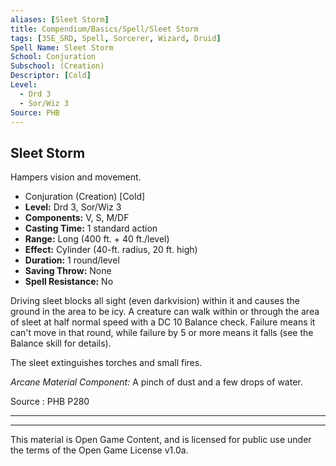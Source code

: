 ```yaml
---
aliases: [Sleet Storm]
title: Compendium/Basics/Spell/Sleet Storm
tags: [35E_SRD, Spell, Sorcerer, Wizard, Druid]
Spell Name: Sleet Storm
School: Conjuration
Subschool: (Creation)
Descriptor: [Cold]
Level:
  - Drd 3
  - Sor/Wiz 3
Source: PHB
---
```



## Sleet Storm

Hampers vision and movement.

*   Conjuration (Creation) [Cold]
*   **Level:** Drd 3, Sor/Wiz 3
*   **Components:** V, S, M/DF
*   **Casting Time:** 1 standard action
*   **Range:** Long (400 ft. + 40 ft./level)
*   **Effect:** Cylinder (40-ft. radius, 20 ft. high)
*   **Duration:** 1 round/level
*   **Saving Throw:** None
*   **Spell Resistance:** No

<p>Driving sleet blocks all sight (even darkvision) within it and causes the ground in the area to be icy. A creature can walk within or through the area of sleet at half normal speed with a DC 10 Balance check. Failure means it can't move in that round, while failure by 5 or more means it falls (see the Balance skill for details).</p><p>The sleet extinguishes torches and small fires.</p><p><i>Arcane Material Component:</i> A pinch of dust and a few drops of water.</p>

Source : PHB P280

---

---

This material is Open Game Content, and is licensed for public use under
the terms of the Open Game License v1.0a.
